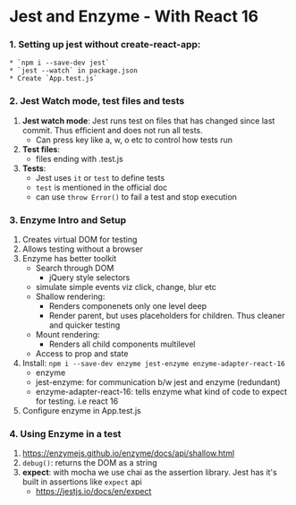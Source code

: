 # Jest and Enzyme - With React 16

### 1. Setting up jest without create-react-app:
    * `npm i --save-dev jest`
    * `jest --watch` in package.json
    * Create `App.test.js`

### 2. Jest Watch mode, test files and tests
1. **Jest watch mode**: Jest runs test on files that has changed since last commit. Thus efficient and does not run all tests.
    * Can press key like a, w, o etc to control how tests run
2. **Test files**: 
    * files ending with .test.js
3. **Tests**:
    * Jest uses `it` or `test` to define tests
    * `test` is mentioned in the official doc
    * can use `throw Error()` to fail a test and stop execution

### 3. Enzyme Intro and Setup
1. Creates virtual DOM for testing
2. Allows testing without a browser
3. Enzyme has better toolkit
    * Search through DOM
        * jQuery style selectors
    * simulate simple events viz click, change, blur etc
    * Shallow rendering: 
        * Renders componenets only one level deep
        * Render parent, but uses placeholders for children. Thus cleaner and quicker testing
    * Mount rendering:
        * Renders all child components multilevel
    * Access to prop and state
4. Install: `npm i --save-dev enzyme jest-enzyme enzyme-adapter-react-16`
    * enzyme
    * jest-enzyme: for communication b/w jest and enzyme (redundant)
    * enzyme-adapter-react-16: tells enzyme what kind of code to expect for testing. i.e react 16
5. Configure enzyme in App.test.js

### 4. Using Enzyme in a test
1. https://enzymejs.github.io/enzyme/docs/api/shallow.html
2. `debug()`: returns the DOM as a string
3. **expect**: with mocha we use chai as the assertion library. Jest has it's built in assertions like `expect` api
    * https://jestjs.io/docs/en/expect
